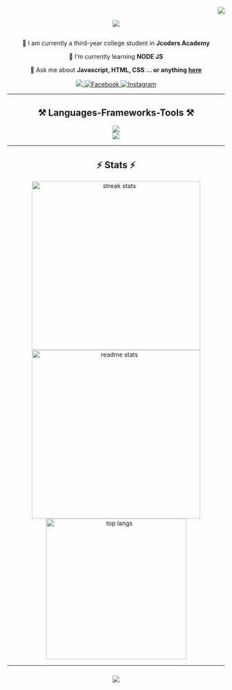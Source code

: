   <p align="right">
  <img src="https://visitor-badge.laobi.icu/badge?page_id=kad-f.kad-f">
</p>
<p align="center">
  <img src="https://user-images.githubusercontent.com/74038190/240906093-9be4d344-6782-461a-b5a6-32a07bf7b34e.gif">
</p>
<div align="center">
  <h2></h2>
  <p>
   🚀 I am currently a third-year college student  in <strong>Jcoders Academy</strong>
  </p>
</div>
<div align="center">
  <p>🌱 I’m currently learning <strong>NODE JS</strong></p>
  <p>💬 Ask me about <strong>Javascript, HTML, CSS ... or anything <a href="https://github.com/kad-f">here</a></strong></p>
</div>
<div align="center">
  <a href="mailto:keyanandydelgado@gmail.com">
    <img src="https://img.shields.io/badge/Gmail-333333?style=for-the-badge&amp;logo=gmail&amp;logoColor=red">
  </a>
  <a href="https://www.facebook.com/keyandelgado.fajanoy">
    <img alt="Facebook" title="Connect on Facebook" src="https://img.shields.io/badge/-Facebook-1877F2?style=for-the-badge&amp;logo=facebook&amp;logoColor=white">
  </a>
  <a href="https://www.instagram.com/https.keyan/">
    <img alt="Instagram" title="" &#x22;follow="" on="" instagram&#x22;="" src="https://img.shields.io/badge/-Instagram-E4405F?style=for-the-badge&amp;logo=instagram&amp;logoColor=white">
  </a>
</div>
<hr>
<h2 align="center">⚒️ Languages-Frameworks-Tools ⚒️</h2>
<div align="center">
  <img src="https://skillicons.dev/icons?i=nodejs,github,c,javascript,typescript,express,mongodb,java"><br>
  <img src="https://skillicons.dev/icons?i=react,bootstrap,mui,mysql,flask,html,css,vscode,figma,git">
</div>
<hr>
<h2 align="center">⚡ Stats ⚡</h2>
<div align="center">
  <img width="390" src="https://streak-stats.demolab.com/?user=kad-f&amp;count_private=true&amp;theme=react&amp;border_radius=10" alt="streak stats">
  <img width="390" src="https://github-readme-stats.vercel.app/api?username=kad-f&amp;count_private=true&amp;show_icons=true&amp;theme=react&amp;rank_icon=github&amp;border_radius=10" alt="readme stats">
  <br>
  <img width="325" align="center" src="https://github-readme-stats.vercel.app/api/top-langs/?username=kad-f&amp;hide=HTML&amp;langs_count=8&amp;layout=compact&amp;theme=react&amp;border_radius=10&amp;size_weight=0.5&amp;count_weight=0.5&amp;exclude_repo=github-readme-stats" alt="top langs">
</div>
<hr>
<h3 align="center">
  <img src="https://readme-typing-svg.herokuapp.com/?font=Righteous&amp;size=25&amp;center=true&amp;vCenter=true&amp;width=500&amp;height=70&amp;duration=4000&amp;lines=Thanks+for+visiting!+✌️;+Shoot+me+a+message+on+Facebook!;I'm+always+down+to+collab+:)">
</h3> 
